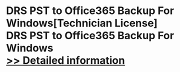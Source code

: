 # DRS PST to Office365 Backup For Windows[Technician License]<br />DRS PST to Office365 Backup For Windows<br />[>> Detailed information](https://secure.shareit.com/shareit/product.html?productid=301004978&affiliateid=200057808)